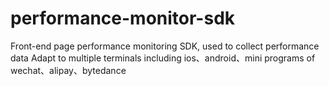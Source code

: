 # performance-monitor-sdk
Front-end page performance monitoring SDK, used to collect performance data
Adapt to multiple terminals including ios、android、mini programs of wechat、alipay、bytedance

